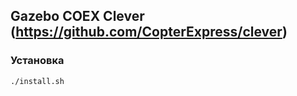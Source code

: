 ## Gazebo COEX Clever (https://github.com/CopterExpress/clever)

### Установка 
```bash
./install.sh
```